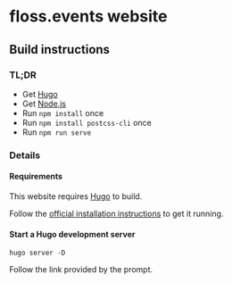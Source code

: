 # floss.events website

## Build instructions

### TL;DR

* Get [Hugo](https://gohugo.io/)
* Get [Node.js](https://nodejs.org/en/download/package-manager/)
* Run `npm install` once
* Run `npm install postcss-cli` once
* Run `npm run serve`

### Details

#### Requirements

This website requires [Hugo](https://gohugo.io/) to build.

Follow the [official installation instructions](https://gohugo.io/getting-started/installing/#linux) to get it running.

#### Start a Hugo development server

    hugo server -D
    
Follow the link provided by the prompt.
